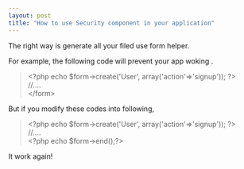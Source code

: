 ```yaml
---
layout: post
title: "How to use Security component in your application"
---
```


The right way is generate all your filed use form helper.

For example, the following code will prevent your app woking .
<blockquote>
<div>&lt;?php echo $form-&gt;create('User', array('action'=&gt;'signup')); ?&gt;</div>
<div>//....</div>
<div>&lt;/form&gt;</div></blockquote>
<div></div>
<div>But if you modify these codes into following,</div>
<div></div>
<div>
<blockquote>
<div>&lt;?php echo $form-&gt;create('User', array('action'=&gt;'signup')); ?&gt;</div>
<div>//....</div>
<div>&lt;?php echo $form-&gt;end();?&gt;</div></blockquote>
<div>It work again!</div>
</div>